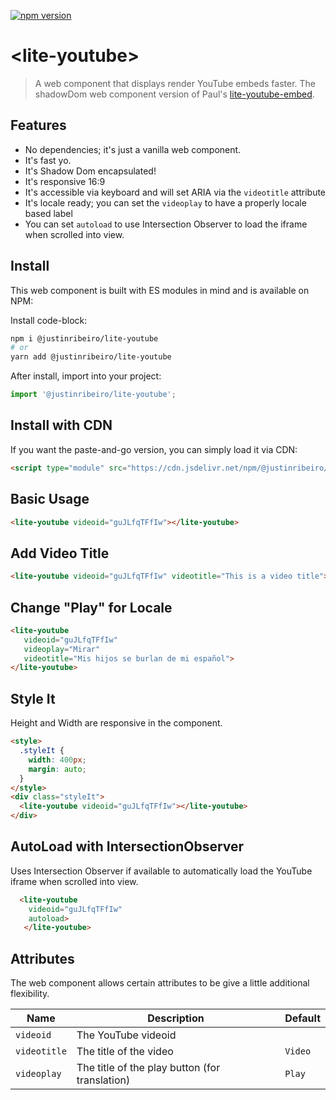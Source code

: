 [![npm version](https://badge.fury.io/js/%40justinribeiro%2Flite-youtube.svg)](https://badge.fury.io/js/%40justinribeiro%2Flite-youtube)

# \<lite-youtube\>

> A web component that displays render YouTube embeds faster. The shadowDom web component version of Paul's [lite-youtube-embed](https://github.com/paulirish/lite-youtube-embed).

## Features

* No dependencies; it's just a vanilla web component.
* It's fast yo.
* It's Shadow Dom encapsulated!
* It's responsive 16:9
* It's accessible via keyboard and will set ARIA via the `videotitle` attribute
* It's locale ready; you can set the `videoplay` to have a properly locale based label
* You can set `autoload` to use Intersection Observer to load the iframe when scrolled into view.

## Install

This web component is built with ES modules in mind and is
available on NPM:

Install code-block:

```sh
npm i @justinribeiro/lite-youtube
# or
yarn add @justinribeiro/lite-youtube
```

After install, import into your project:

```js
import '@justinribeiro/lite-youtube';
```

## Install with CDN

If you want the paste-and-go version, you can simply load it via CDN:

```html
<script type="module" src="https://cdn.jsdelivr.net/npm/@justinribeiro/lite-youtube@0.3.1/lite-youtube.js">
```

## Basic Usage

```html
<lite-youtube videoid="guJLfqTFfIw"></lite-youtube>
```

## Add Video Title

```html
<lite-youtube videoid="guJLfqTFfIw" videotitle="This is a video title"></lite-youtube>
```

## Change "Play" for Locale</h3>

```html
<lite-youtube
   videoid="guJLfqTFfIw"
   videoplay="Mirar"
   videotitle="Mis hijos se burlan de mi español">
</lite-youtube>
```

## Style It

Height and Width are responsive in the component.

```html
<style>
  .styleIt {
    width: 400px;
    margin: auto;
  }
</style>
<div class="styleIt">
  <lite-youtube videoid="guJLfqTFfIw"></lite-youtube>
</div>
```

## AutoLoad with IntersectionObserver

Uses Intersection Observer if available to automatically load the YouTube iframe when scrolled into view.

```html
  <lite-youtube
    videoid="guJLfqTFfIw"
    autoload>
   </lite-youtube>
```

## Attributes

The web component allows certain attributes to be give a little additional
flexibility.

 | Name | Description | Default |
 | --- | --- | --- |
 | `videoid` | The YouTube videoid | ` ` |
 | `videotitle` | The title of the video | `Video` |
 | `videoplay` | The title of the play button (for translation) | `Play` |
